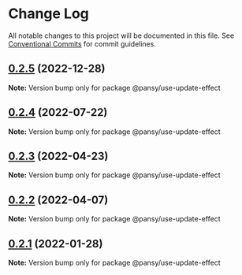# Change Log

All notable changes to this project will be documented in this file.
See [Conventional Commits](https://conventionalcommits.org) for commit guidelines.

## [0.2.5](https://github.com/pansyjs/react-hooks/compare/@pansy/use-update-effect@0.2.4...@pansy/use-update-effect@0.2.5) (2022-12-28)

**Note:** Version bump only for package @pansy/use-update-effect





## [0.2.4](https://github.com/pansyjs/react-hooks/compare/@pansy/use-update-effect@0.2.3...@pansy/use-update-effect@0.2.4) (2022-07-22)

**Note:** Version bump only for package @pansy/use-update-effect





## [0.2.3](https://github.com/pansyjs/react-hooks/compare/@pansy/use-update-effect@0.2.2...@pansy/use-update-effect@0.2.3) (2022-04-23)

**Note:** Version bump only for package @pansy/use-update-effect





## [0.2.2](https://github.com/pansyjs/react-hooks/compare/@pansy/use-update-effect@0.2.1...@pansy/use-update-effect@0.2.2) (2022-04-07)

**Note:** Version bump only for package @pansy/use-update-effect





## [0.2.1](https://github.com/pansyjs/react-hooks/compare/@pansy/use-update-effect@0.2.0...@pansy/use-update-effect@0.2.1) (2022-01-28)

**Note:** Version bump only for package @pansy/use-update-effect
